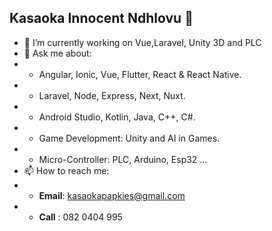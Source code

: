 ## Kasaoka Innocent Ndhlovu 👋

- 🔭 I’m currently working on Vue,Laravel, Unity 3D and PLC
- 💬 Ask me about: 
-  * Angular, Ionic, Vue, Flutter, React & React Native.
-  * Laravel, Node, Express, Next, Nuxt.
-  * Android Studio, Kotlin, Java, C++, C#.
-  * Game Development: Unity and AI in Games.
-  * Micro-Controller: PLC, Arduino, Esp32 ...
- 📫 How to reach me:
-  * **Email**: kasaokapapkies@gmail.com
-  * **Call** : 082 0404 995

